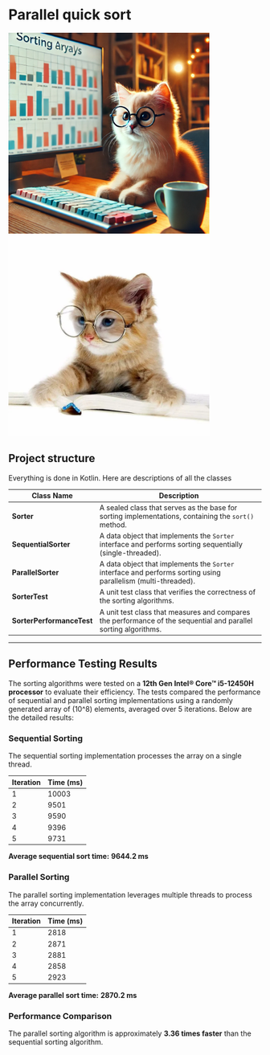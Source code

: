 # Parallel quick sort

<p align="start">
  <img src="pictures/img1.png" alt="Image 1" width="400"/>
  <img src="pictures/img2.png" alt="Image 2" width="400"/>
</p>



## Project structure
Everything is done in Kotlin. Here are descriptions of all the classes

| **Class Name**        | **Description**                                                                                      |
|------------------------|-----------------------------------------------------------------------------------------------------|
| **Sorter**            | A sealed class that serves as the base for sorting implementations, containing the `sort()` method. |
| **SequentialSorter**  | A data object that implements the `Sorter` interface and performs sorting sequentially (single-threaded). |
| **ParallelSorter**    | A data object that implements the `Sorter` interface and performs sorting using parallelism (multi-threaded). |
| **SorterTest**        | A unit test class that verifies the correctness of the sorting algorithms.                          |
| **SorterPerformanceTest** | A unit test class that measures and compares the performance of the sequential and parallel sorting algorithms. |

---

## Performance Testing Results

The sorting algorithms were tested on a **12th Gen Intel® Core™ i5-12450H processor** to evaluate their efficiency. The tests compared the performance of sequential and parallel sorting implementations using a randomly generated array of \(10^8\) elements, averaged over 5 iterations. Below are the detailed results:

### Sequential Sorting
The sequential sorting implementation processes the array on a single thread.

| **Iteration** | **Time (ms)** |
|---------------|---------------|
| 1             | 10003         |
| 2             | 9501          |
| 3             | 9590          |
| 4             | 9396          |
| 5             | 9731          |

**Average sequential sort time:** **9644.2 ms**

### Parallel Sorting
The parallel sorting implementation leverages multiple threads to process the array concurrently.

| **Iteration** | **Time (ms)** |
|---------------|---------------|
| 1             | 2818          |
| 2             | 2871          |
| 3             | 2881          |
| 4             | 2858          |
| 5             | 2923          |

**Average parallel sort time:** **2870.2 ms**

### Performance Comparison
The parallel sorting algorithm is approximately **3.36 times faster** than the sequential sorting algorithm.